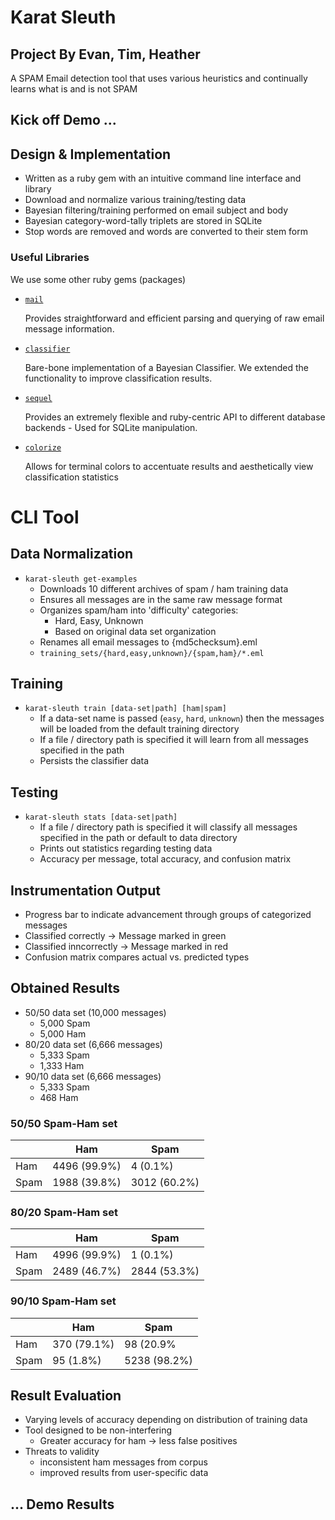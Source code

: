 # Karat Sleuth
## Project By Evan, Tim, Heather


A SPAM Email detection tool that uses various heuristics and continually learns
what is and is not SPAM


## Kick off Demo ...


## Design & Implementation

 * Written as a ruby gem with an intuitive command line interface and library
 * Download and normalize various training/testing data
 * Bayesian filtering/training performed on email subject and body
 * Bayesian category-word-tally triplets are stored in SQLite
 * Stop words are removed and words are converted to their stem form


### Useful Libraries

We use some other ruby gems (packages)

 * [`mail`](https://github.com/mikel/mail)

   Provides straightforward and efficient parsing and querying of raw email message
   information.

 * [`classifier`](https://github.com/cardmagic/classifier)

   Bare-bone implementation of a Bayesian Classifier. We extended the functionality
   to improve classification results.


 * [`sequel`](https://github.com/jeremyevans/sequel)

   Provides an extremely flexible and ruby-centric API to different database
   backends - Used for SQLite manipulation.

 * [`colorize`](https://github.com/fazibear/colorize)

   Allows for terminal colors to accentuate results and aesthetically view
   classification statistics


# CLI Tool


## Data Normalization

 * `karat-sleuth get-examples`
   - Downloads 10 different archives of spam / ham training data
   - Ensures all messages are in the same raw message format
   - Organizes spam/ham into 'difficulty' categories: 
      * Hard, Easy, Unknown
      * Based on original data set organization
   - Renames all email messages to {md5checksum}.eml
   - `training_sets/{hard,easy,unknown}/{spam,ham}/*.eml`


## Training

 * `karat-sleuth train [data-set|path] [ham|spam]`
   - If a data-set name is passed (`easy`, `hard`, `unknown`) then the messages
    will be loaded from the default training directory
   - If a file / directory path is specified it will learn from all messages
    specified in the path
   - Persists the classifier data


## Testing

 * `karat-sleuth stats [data-set|path]`
   - If a file / directory path is specified it will classify  all messages
    specified in the path or default to data directory
   - Prints out statistics regarding testing data
   - Accuracy per message, total accuracy, and confusion matrix


## Instrumentation Output

 * Progress bar to indicate advancement through groups of categorized messages
 * Classified correctly → Message marked in green
 * Classified inncorrectly → Message marked in red
 * Confusion matrix compares actual vs. predicted types


## Obtained Results

 * 50/50 data set (10,000 messages)
   - 5,000 Spam
   - 5,000 Ham
 * 80/20 data set (6,666 messages)
   - 5,333 Spam
   - 1,333 Ham
 * 90/10 data set (6,666 messages)
   - 5,333 Spam
   - 468 Ham


### 50/50 Spam-Ham set

|      | Ham          | Spam         |
| ---- | ------------ | ------------ |
| Ham  | 4496 (99.9%) | 4 (0.1%)     |
| Spam | 1988 (39.8%) | 3012 (60.2%) |


### 80/20 Spam-Ham set

|      | Ham          | Spam         |
| ---- | ------------ | ------------ |
| Ham  | 4996 (99.9%) | 1 (0.1%)     |
| Spam | 2489 (46.7%) | 2844 (53.3%) |


### 90/10 Spam-Ham set

|      | Ham          | Spam         |
| ---- | ------------ | ------------ |
| Ham  | 370 (79.1%)  | 98 (20.9%    |
| Spam | 95 (1.8%)    | 5238 (98.2%) |


## Result Evaluation

 * Varying levels of accuracy depending on distribution of training data
 * Tool designed to be non-interfering
   - Greater accuracy for ham → less false positives 
 * Threats to validity
   - inconsistent ham messages from corpus
   - improved results from user-specific data


## ... Demo Results
